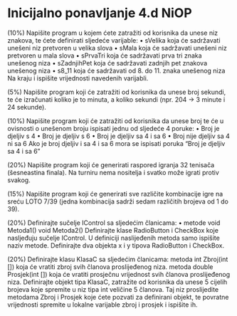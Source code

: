 # Inicijalno ponavljanje 4.d NiOP

(10%)
Napišite program u kojem ćete zatražiti od korisnika da unese niz znakova, te ćete definirati
sljedeće varijable:
• sVelika koja će sadržavati unešeni niz pretvoren u velika slova
• sMala koja će sadržavati unešeni niz pretvoren u mala slova
• sPrvaTri koja će sadržavati prva tri znaka unešenog niza
• sZadnjihPet koja će sadržavati zadnjih pet znakova unešenog niza
• s8_11 koja će sadržavati od 8. do 11. znaka unešenog niza
Na kraju i ispišite vrijednosti navedenih varijabli.

(5%)
Napišite program koji će zatražiti od korisnika da unese broj sekundi, te će izračunati koliko
je to minuta, a koliko sekundi (npr. 204 -> 3 minute i 24 sekunde).

(10%)
Napišite program koji će zatražiti od korisnika da unese broj te će u ovisnosti o unešenom
broju ispisati jednu od sljedeće 4 poruke:
• Broj je djeljiv s 4
• Broj je djeljiv s 6
• Broj je djeljiv sa 4 i sa 6
• Broj nije djeljiv sa 4 ni sa 6
Ako je broj djeljiv i sa 4 i sa 6 mora se ispisati poruka “Broj je djeljiv sa 4 i sa 6”

(20%)
Napišite program koji će generirati raspored igranja 32 tenisača (šesneastina finala). Na
turniru nema nositelja i svatko može igrati protiv svakog.

(15%)
Napišite program koji će generirati sve različite kombinacije igre na sreću LOTO 7/39 (jedna
kombinacija sadrži sedam različitih brojeva od 1 do 39).

(20%)
Definirajte sučelje IControl sa sljedećim članicama:
• metode
void Metoda1()
void Metoda2()
Definirajte klase RadioButton i CheckBox koje nasljeđuju sučelje IControl. U definiciji
naslijeđenih metoda samo ispišite naziv metode.
Definirajte dva objekta x i y tipova RadioButton i CheckBox.



(20%)
Definirajte klasu KlasaC sa sljedećim članicama:
metoda int Zbroj(int []) koja će vratiti zbroj svih članova proslijeđenog niza.
metoda double Prosjek(int []) koja će vratiti prosječnu vrijednost svih članova proslijeđenog niza.
Definirajte objekt tipa KlasaC, zatražite od korisnika da unese 5 cijelih brojeva koje spremite u  niz tipa int veličine 5 članova. Taj niz proslijedite metodama Zbroj i Prosjek koje ćete pozvati za definirani objekt, te povratne vrijednosti spremite u lokalne varijable zbroj i prosjek i ispišite ih.


